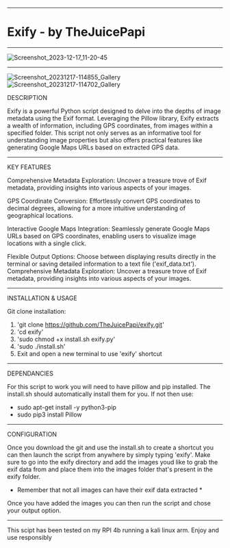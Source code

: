 -------------------------------------------------------------------------------------------------------------------------------------------

# Exify - by TheJuicePapi

-------------------------------------------------------------------------------------------------------------------------------------------

![Screenshot_2023-12-17_11-20-45](https://github.com/TheJuicePapi/exify/assets/134894632/b21d78cb-fd8e-431e-a0d9-e92b1bdd2405)

---------------------
![Screenshot_20231217-114855_Gallery](https://github.com/TheJuicePapi/exify/assets/134894632/6f911124-5ffd-449e-80b2-0af6009c91cb)
![Screenshot_20231217-114702_Gallery](https://github.com/TheJuicePapi/exify/assets/134894632/b60d6411-a48a-46b8-a026-26d488f7f2e3)




DESCRIPTION

Exify is a powerful Python script designed to delve into the depths of image metadata using the Exif format. Leveraging the Pillow library, Exify extracts a wealth of information, including GPS coordinates, from images within a specified folder. This script not only serves as an informative tool for understanding image properties but also offers practical features like generating Google Maps URLs based on extracted GPS data. 

-------------------------------
KEY FEATURES

Comprehensive Metadata Exploration: Uncover a treasure trove of Exif metadata, providing insights into various aspects of your images.

GPS Coordinate Conversion: Effortlessly convert GPS coordinates to decimal degrees, allowing for a more intuitive understanding of geographical locations.

Interactive Google Maps Integration: Seamlessly generate Google Maps URLs based on GPS coordinates, enabling users to visualize image locations with a single click.

Flexible Output Options: Choose between displaying results directly in the terminal or saving detailed information to a text file ('exif_data.txt').  Comprehensive Metadata Exploration: Uncover a treasure trove of Exif metadata, providing insights into various aspects of your images.

--------------------------------
 
INSTALLATION & USAGE

Git clone installation:

1. 'git clone https://github.com/TheJuicePapi/exify.git'
2. 'cd exify'
3. 'sudo chmod +x install.sh exify.py'
4. 'sudo ./install.sh'
5. Exit and open a new terminal to use 'exify' shortcut 

-------------------------------

DEPENDANCIES

For this script to work you will need to have pillow and pip installed. The install.sh should automatically install them for you.
If not then use:

* sudo apt-get install -y python3-pip
* sudo pip3 install Pillow

-------------------------------

CONFIGURATION

Once you download the git and use the install.sh to create a shortcut you can then launch the script from anywhere by simply typing 'exify'.
Make sure to go into the exify directory and add the images youd like to grab the exif data from and place them into the images folder that's present in
the exify folder. 

* Remember that not all images can have their exif data extracted *

Once you have added the images you can then run the script and chose your output option.

-------------------------------

This scipt has been tested on my RPI 4b running a kali linux arm.
Enjoy and use responsibly
